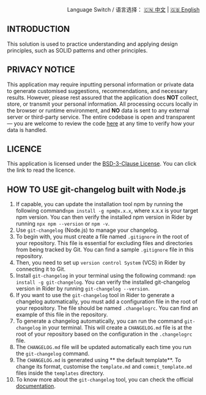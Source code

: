 <p align="right">
  Language Switch / 语言选择：
  <a href="./README.zh-CN.md">🇨🇳 中文</a> | <a href="./README.md">🇬🇧 English</a>
</p>

**INTRODUCTION**
---
This solution is used to practice understanding and applying design principles, such as SOLID patterns and other
principles.

**PRIVACY NOTICE**
---
This application may require inputting personal information or private data to generate customised suggestions,
recommendations, and necessary results. However, please rest assured that the application does **NOT** collect, store,
or transmit your personal information. All processing occurs locally in the browser or runtime environment, and **NO**
data is sent to any external server or third-party service. The entire codebase is open and transparent — you are
welcome to review the code [here](./) at any time to verify how your data is handled.

**LICENCE**
---
This application is licensed under the [BSD-3-Clause License](LICENSE). You can click the link to read the licence.

**HOW TO USE git-changelog built with Node.js**
---

1. If capable, you can update the installation tool npm by running the following command`npm install -g npm@x.x.x`,
   where x.x.x is your target npm version. You can then verify the installed npm version in Rider by running
   `npx npm --version` or `npm -v`.
2. Use `git-changelog` (Node.js) to manage your changelog.
3. To begin with, you must create a file named `.gitignore` in the root of your repository. This file is essential for
   excluding files and directories from being tracked by Git. You can find a sample `.gitignore` file in this
   repository.
4. Then, you need to set up `version control System` (VCS) in Rider by connecting it to Git.
5. Install `git-changelog` in your terminal using the following command: `npm install -g git-changelog`. You can verify
   the installed git-changelog version in Rider by running `git-changelog --version`.
6. If you want to use the `git-changelog` tool in Rider to generate a changelog automatically, you must add a
   configuration file in the root of your repository. The file should be named `.changelogrc`. You can find an example
   of this file in the repository.
7. To generate a changelog automatically, you can run the command `git-changelog` in your terminal. This will create a
   `CHANGELOG.md` file is at the root of your repository based on the configuration in the `.changelogrc` file.
8. The `CHANGELOG.md` file will be updated automatically each time you run the `git-changelog` command.
9. The `CHANGELOG.md` is generated using ** the default template**. To change its format, customise the `template.md`
   and `commit_template.md` files inside the `templates` directory.
10. To know more about the `git-changelog` tool, you can check the
    official [documentation](https://github.com/rafinskipg/git-changelog).